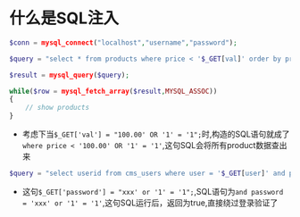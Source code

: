 # 什么是SQL注入

```php
$conn = mysql_connect("localhost","username","password");

$query = "select * from products where price < '$_GET[val]' order by product_description";

$result = mysql_query($query);

while($row = mysql_fetch_array($result,MYSQL_ASSOC))
{
    // show products
}
```

- 考虑下当`$_GET['val'] = "100.00' OR '1' = '1";`时,构造的SQL语句就成了`where price < '100.00' OR '1' = '1'`,这句SQL会将所有product数据查出来

```php
$query = "select userid from cms_users where user = '$_GET[user]' and password = '$_GET[password]'";
```

- 这句`$_GET['password'] = "xxx' or '1' = '1";`,SQL语句为`and password = 'xxx' or '1' = '1'`,这句SQL运行后，返回为true,直接绕过登录验证了